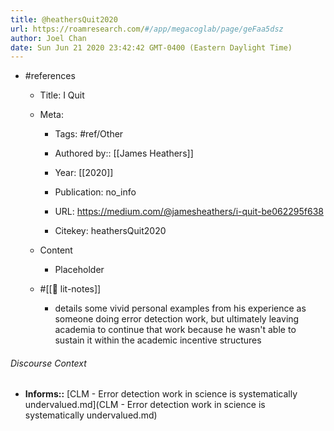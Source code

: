 ```yaml
---
title: @heathersQuit2020
url: https://roamresearch.com/#/app/megacoglab/page/geFaa5dsz
author: Joel Chan
date: Sun Jun 21 2020 23:42:42 GMT-0400 (Eastern Daylight Time)
---
```


- #references

    - Title: I Quit

    - Meta:

        - Tags: #ref/Other

        - Authored by::  [[James Heathers]]

        - Year: [[2020]]

        - Publication: no_info

        - URL: https://medium.com/@jamesheathers/i-quit-be062295f638

        - Citekey: heathersQuit2020

    - Content

        - Placeholder

    - #[[📝 lit-notes]]

        - details some vivid personal examples from his experience as someone doing error detection work, but ultimately leaving academia to continue that work because he wasn't able to sustain it within the academic incentive structures

###### Discourse Context

- **Informs::** [CLM - Error detection work in science is systematically undervalued.md](CLM - Error detection work in science is systematically undervalued.md)


